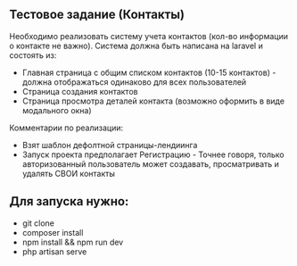 ## Тестовое задание (Контакты)

Необходимо реализовать систему учета контактов (кол-во информации о контакте не важно). Система должна быть написана на laravel и состоять из:

- Главная страница с общим списком контактов (10-15 контактов) - должна отображаться одинаково для всех пользователей
- Страница создания контактов
- Страница просмотра деталей контакта (возможно оформить в виде модального окна)

Комментарии по реализации:

- Взят шаблон дефолтной страницы-лендиинга
- Запуск проекта предполагает Регистрацию - Точнее говоря, только авторизованный пользователь может создавать, просматривать и удалять СВОИ контакты

## Для запуска нужно:
- git clone
- composer install
- npm install && npm run dev
- php artisan serve


